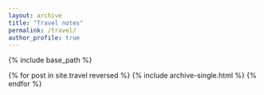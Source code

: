```yaml
---
layout: archive
title: "Travel notes"
permalink: /travel/
author_profile: true
---
```


{% include base_path %}

{% for post in site.travel reversed %}
  {% include archive-single.html %}
{% endfor %}
